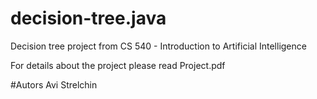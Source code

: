 # decision-tree.java
Decision tree project from CS 540 - Introduction to Artificial Intelligence

For details about the project please read Project.pdf

#Autors
Avi Strelchin
